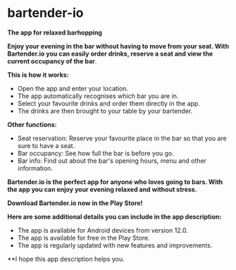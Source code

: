 # bartender-io

**The app for relaxed barhopping**

**Enjoy your evening in the bar without having to move from your seat. With Bartender.io you can easily order drinks, reserve a seat and view the current occupancy of the bar**.

**This is how it works:**

* Open the app and enter your location.
* The app automatically recognises which bar you are in.
* Select your favourite drinks and order them directly in the app.
* The drinks are then brought to your table by your bartender.

**Other functions:**

* Seat reservation: Reserve your favourite place in the bar so that you are sure to have a seat.
* Bar occupancy: See how full the bar is before you go.
* Bar info: Find out about the bar's opening hours, menu and other information.

**Bartender.io is the perfect app for anyone who loves going to bars. With the app you can enjoy your evening relaxed and without stress.**

**Download Bartender.io now in the Play Store!**

**Here are some additional details you can include in the app description:**

* The app is available for Android devices from version 12.0.
* The app is available for free in the Play Store.
* The app is regularly updated with new features and improvements.

**I hope this app description helps you.
